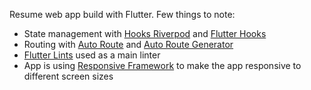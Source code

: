 Resume web app build with Flutter. Few things to note:

- State management with [Hooks Riverpod](https://pub.dev/packages/hooks_riverpod)
  and [Flutter Hooks](https://pub.dev/packages/flutter_hooks)
- Routing with [Auto Route](https://pub.dev/packages/auto_route)
  and [Auto Route Generator](https://pub.dev/packages/auto_route_generator)
- [Flutter Lints](https://pub.dev/packages/flutter_lints) used as a main linter
- App is using [Responsive Framework](https://pub.dev/packages/responsive_framework)
  to make the app responsive to different screen sizes
